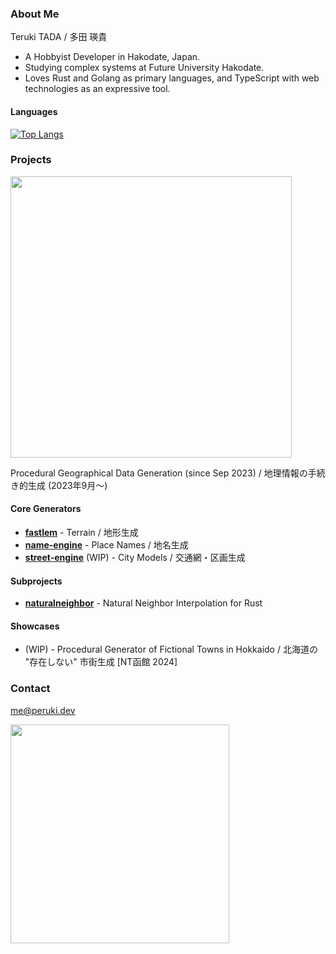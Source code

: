 ### About Me

Teruki TADA / 多田 瑛貴

 - A Hobbyist Developer in Hakodate, Japan.
 - Studying complex systems at Future University Hakodate.
 - Loves Rust and Golang as primary languages, and TypeScript with web technologies as an expressive tool.

#### Languages

[![Top Langs](https://github-readme-stats.vercel.app/api/top-langs/?username=TadaTeruki&layout=compact&hide=html&hide_title=true)](https://github.com/anuraghazra/github-readme-stats)

### Projects

<img src="https://github.com/TadaTeruki/TadaTeruki/assets/69315285/f4d2f02e-8ced-48ba-8c7a-b0bb45fbfd1d" width="450px"></img>

 Procedural Geographical Data Generation (since Sep 2023) / 地理情報の手続き的生成 (2023年9月〜)

#### Core Generators
- [**fastlem**](https://github.com/TadaTeruki/fastlem) - Terrain / 地形生成
- [**name-engine**](https://github.com/TadaTeruki/name-engine) - Place Names / 地名生成
- [**street-engine**](https://github.com/TadaTeruki/street-engine) (WIP) - City Models / 交通網・区画生成

#### Subprojects
- [**naturalneighbor**](https://github.com/TadaTeruki/naturalneighbor) - Natural Neighbor Interpolation for Rust

#### Showcases

- (WIP) - Procedural Generator of Fictional Towns in Hokkaido / 北海道の "存在しない" 市街生成 [NT函館 2024]

### Contact

me@peruki.dev

<img src="https://github.com/TadaTeruki/TadaTeruki/assets/69315285/976d38de-aa45-4f15-bd52-c3ea54e3d5de" width="350px"></img>
